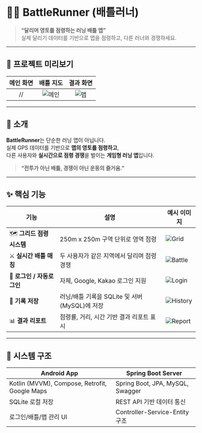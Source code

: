 # 🏃‍♀️ BattleRunner (배틀러너)

> **“달리며 영토를 점령하는 러닝 배틀 앱”**  
> 실제 달리기 데이터를 기반으로 맵을 점령하고, 다른 러너와 경쟁하세요.

---

## 🎨 프로젝트 미리보기

| 메인 화면 | 배틀 지도 | 결과 화면 |
|:--:|:--:|:--:|
//| ![메인](./assets/main_screen.png) | ![맵](./assets/map_grid.png) | ![결과](./assets/result_screen.png) |

---

## 🧭 소개

**BattleRunner**는 단순한 러닝 앱이 아닙니다.  
실제 GPS 데이터를 기반으로 **맵의 영토를 점령하고**,  
다른 사용자와 **실시간으로 점령 경쟁**을 벌이는 **게임형 러닝 앱**입니다.

> **“전투가 아닌 배틀, 경쟁이 아닌 운동의 즐거움.”**

---

## ✨ 핵심 기능

| 기능 | 설명 | 예시 이미지 |
|------|------|--------------|
| 🗺️ **그리드 점령 시스템** | 250m x 250m 구역 단위로 영역 점령 | ![Grid](./assets/grid_overlay.png) |
| ⚔️ **실시간 배틀 매칭** | 두 사용자가 같은 지역에서 달리며 점령 경쟁 | ![Battle](./assets/battle_start.png) |
| 🔑 **로그인 / 자동로그인** | 자체, Google, Kakao 로그인 지원 | ![Login](./assets/login_screen.png) |
| 💾 **기록 저장** | 러닝/배틀 기록을 SQLite 및 서버(MySQL)에 저장 | ![History](./assets/record_list.png) |
| 📊 **결과 리포트** | 점령률, 거리, 시간 기반 결과 리포트 표시 | ![Report](./assets/battle_report.png) |

---

## 🧩 시스템 구조

| Android App | Spring Boot Server |
|--------------|-------------------|
| Kotlin (MVVM), Compose, Retrofit, Google Maps | Spring Boot, JPA, MySQL, Swagger |
| SQLite 로컬 저장 | REST API 기반 데이터 통신 |
| 로그인/배틀/맵 관리 UI | Controller-Service-Entity 구조 |
